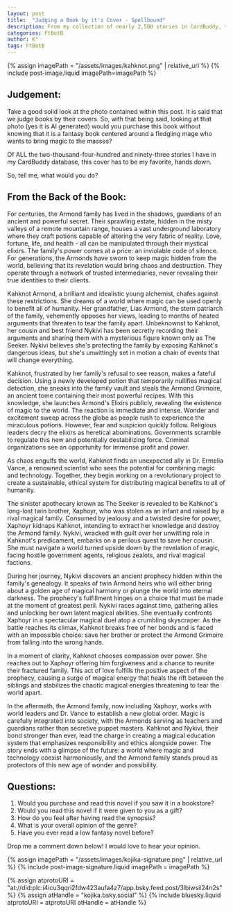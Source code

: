 ```yaml
---
layout: post
title:  "Judging a Book by it's Cover - Spellbound"
description: From my collection of nearly 2,500 stories in CardBuddy, this cover art for my fantasy novel about a fledgling mage holds a special place as my absolute favorite. It introduces readers to the world of the Armond family, where ancient magical secrets and modern ambitions collide through the story of Kahknot, a young alchemist determined to democratize magic. While the cover purposefully doesn't reveal all these elements at first glance, I'm curious whether it would intrigue readers enough to pick up the book without knowing the full premise - especially since we all tend to judge books by their covers.
categories: FtBotB
author: K°
tags: FtBotB
---
```

<div>
{% assign imagePath = "/assets/images/kahknot.png" | relative_url %}
{% include post-image.liquid imagePath=imagePath %}
</div>

## Judgement:
Take a good solid look at the photo contained within this post. It is said that we judge books by their covers. So, with that being said, looking at that photo (yes it is AI generated) would you purchase this book without knowing that it is a fantasy book centered around a fledgling mage who wants to bring magic to the masses?

Of ALL the two-thousand-four-hundred and ninety-three stories I have in my CardBuddy database, this cover has to be my favorite, hands down.

So, tell me, what would you do?

From the Back of the Book:
---
For centuries, the Armond family has lived in the shadows, guardians of an ancient and powerful secret. Their sprawling estate, hidden in the misty valleys of a remote mountain range, houses a vast underground laboratory where they craft potions capable of altering the very fabric of reality. Love, fortune, life, and health - all can be manipulated through their mystical elixirs. The family's power comes at a price: an inviolable code of silence. For generations, the Armonds have sworn to keep magic hidden from the world, believing that its revelation would bring chaos and destruction. They operate through a network of trusted intermediaries, never revealing their true identities to their clients.  

Kahknot Armond, a brilliant and idealistic young alchemist, chafes against these restrictions. She dreams of a world where magic can be used openly to benefit all of humanity. Her grandfather, Lias Armond, the stern patriarch of the family, vehemently opposes her views, leading to months of heated arguments that threaten to tear the family apart. Unbeknownst to Kahknot, her cousin and best friend Nykivi has been secretly recording their arguments and sharing them with a mysterious figure known only as The Seeker. Nykivi believes she's protecting the family by exposing Kahknot's dangerous ideas, but she's unwittingly set in motion a chain of events that will change everything.  

Kahknot, frustrated by her family's refusal to see reason, makes a fateful decision. Using a newly developed potion that temporarily nullifies magical detection, she sneaks into the family vault and steals the Armond Grimoire, an ancient tome containing their most powerful recipes. With this knowledge, she launches Armond's Elixirs publicly, revealing the existence of magic to the world. The reaction is immediate and intense. Wonder and excitement sweep across the globe as people rush to experience the miraculous potions. However, fear and suspicion quickly follow. Religious leaders decry the elixirs as heretical abominations. Governments scramble to regulate this new and potentially destabilizing force. Criminal organizations see an opportunity for immense profit and power.  

As chaos engulfs the world, Kahknot finds an unexpected ally in Dr. Ermelia Vance, a renowned scientist who sees the potential for combining magic and technology. Together, they begin working on a revolutionary project to create a sustainable, ethical system for distributing magical benefits to all of humanity.  

The sinister apothecary known as The Seeker is revealed to be Kahknot's long-lost twin brother, Xaphoyr, who was stolen as an infant and raised by a rival magical family. Consumed by jealousy and a twisted desire for power, Xaphoyr kidnaps Kahknot, intending to extract her knowledge and destroy the Armond family. Nykivi, wracked with guilt over her unwitting role in Kahknot's predicament, embarks on a perilous quest to save her cousin. She must navigate a world turned upside down by the revelation of magic, facing hostile government agents, religious zealots, and rival magical factions.  

During her journey, Nykivi discovers an ancient prophecy hidden within the family's genealogy. It speaks of twin Armond heirs who will either bring about a golden age of magical harmony or plunge the world into eternal darkness. The prophecy's fulfillment hinges on a choice that must be made at the moment of greatest peril. Nykivi races against time, gathering allies and unlocking her own latent magical abilities. She eventually confronts Xaphoyr in a spectacular magical duel atop a crumbling skyscraper. As the battle reaches its climax, Kahknot breaks free of her bonds and is faced with an impossible choice: save her brother or protect the Armond Grimoire from falling into the wrong hands.  

In a moment of clarity, Kahknot chooses compassion over power. She reaches out to Xaphoyr offering him forgiveness and a chance to reunite their fractured family. This act of love fulfills the positive aspect of the prophecy, causing a surge of magical energy that heals the rift between the siblings and stabilizes the chaotic magical energies threatening to tear the world apart.  

In the aftermath, the Armond family, now including Xaphoyr, works with world leaders and Dr. Vance to establish a new global order. Magic is carefully integrated into society, with the Armonds serving as teachers and guardians rather than secretive puppet masters. Kahknot and Nykivi, their bond stronger than ever, lead the charge in creating a magical education system that emphasizes responsibility and ethics alongside power. The story ends with a glimpse of the future: a world where magic and technology coexist harmoniously, and the Armond family stands proud as protectors of this new age of wonder and possibility.  

## Questions:
1. Would you purchase and read this novel if you saw it in a bookstore?
2. Would you read this novel if it were given to you as a gift?
3. How do you feel after having read the synopsis?
4. What is your overall opinion of the genre?
5. Have you ever read a low fantasy novel before?

Drop me a comment down below! I would love to hear your opinion.

<!-- signature -->
{% assign imagePath = "/assets/images/kojika-signature.png" | relative_url %}
{% include post-image-signature.liquid imagePath = imagePath %}

<!-- comments -->
{% assign atprotoURI = "at://did:plc:i4icu3qqri2fdw423aufa4z7/app.bsky.feed.post/3lbiwsii24n2s" %}
{% assign atHandle = "kojika.bsky.social" %}
{% include bluesky.liquid atprotoURI = atprotoURI atHandle = atHandle %}